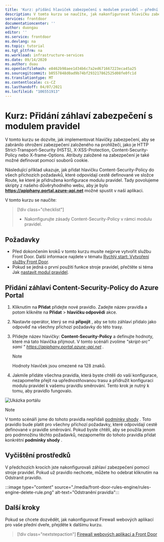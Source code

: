 ```yaml
---
title: 'Kurz: přidání hlaviček zabezpečení s modulem pravidel – přední vrátka Azure'
description: V tomto kurzu se naučíte, jak nakonfigurovat hlavičku zabezpečení prostřednictvím modulu pravidel na frontách Azure.
services: frontdoor
documentationcenter: ''
author: duongau
editor: ''
ms.service: frontdoor
ms.devlang: na
ms.topic: tutorial
ms.tgt_pltfrm: na
ms.workload: infrastructure-services
ms.date: 09/14/2020
ms.author: duau
ms.openlocfilehash: e8462b98aee1d34b6c7a2ed671667223eca45a25
ms.sourcegitcommit: b0557848d0ad9b74bf293217862525d08fe0fc1d
ms.translationtype: MT
ms.contentlocale: cs-CZ
ms.lasthandoff: 04/07/2021
ms.locfileid: "106551913"
---
```

# <a name="tutorial-add-security-headers-with-rules-engine"></a>Kurz: Přidání záhlaví zabezpečení s modulem pravidel

V tomto kurzu se dozvíte, jak implementovat hlavičky zabezpečení, aby se zabránilo ohrožení zabezpečení založeného na prohlížeči, jako je HTTP Strict-Transport-Security (HSTS), X-XSS-Protection, Content-Security-Policy nebo X-frame-Options. Atributy založené na zabezpečení je také možné definovat pomocí souborů cookie.

Následující příklad ukazuje, jak přidat hlavičku Content-Security-Policy do všech příchozích požadavků, které odpovídají cestě definované ve složce Route, ke které je přidružena konfigurace modulu pravidel. Tady povolujeme skripty z našeho důvěryhodného webu, aby je bylo **https://apiphany.portal.azure-api.net** možné spustit v naší aplikaci.

V tomto kurzu se naučíte:
> [!div class="checklist"]
> - Nakonfigurujte zásady Content-Security-Policy v rámci modulu pravidel.

## <a name="prerequisites"></a>Požadavky

* Před dokončením kroků v tomto kurzu musíte nejprve vytvořit službu Front Door. Další informace najdete v tématu [Rychlý start: Vytvoření služby Front Door](quickstart-create-front-door.md).
* Pokud se jedná o první použití funkce stroje pravidel, přečtěte si téma Jak [nastavit modul pravidel](front-door-tutorial-rules-engine.md).

## <a name="add-a-content-security-policy-header-in-azure-portal"></a>Přidání záhlaví Content-Security-Policy do Azure Portal

1. Kliknutím na **Přidat** přidejte nové pravidlo. Zadejte název pravidla a potom klikněte na **Přidat**  >  **hlavičku odpovědi** akce.

1. Nastavte operátor, který se má **připojit** , aby se toto záhlaví přidalo jako odpověď na všechny příchozí požadavky do této trasy.

1. Přidejte název hlavičky: **Content-Security-Policy** a definujte hodnoty, které má tato hlavička přijmout. V tomto scénáři zvolíme *"skript-src" sami " https://apiphany.portal.azure-api.net .*

   > [!NOTE]
   > Hodnoty hlaviček jsou omezené na 128 znaků.

1. Jakmile přidáte všechna pravidla, která byste chtěli do vaší konfigurace, nezapomeňte přejít na upřednostňovanou trasu a přidružit konfiguraci modulu pravidel k vašemu pravidlu směrování. Tento krok je nutný k tomu, aby pravidlo fungovalo. 

![Ukázka portálu](./media/front-door-rules-engine/rules-engine-security-header-example.png)

> [!NOTE]
> V tomto scénáři jsme do tohoto pravidla nepřidali [podmínky shody](front-door-rules-engine-match-conditions.md) . Toto pravidlo bude platit pro všechny příchozí požadavky, které odpovídají cestě definované v pravidle směrování. Pokud byste chtěli, aby se použila jenom pro podmnožinu těchto požadavků, nezapomeňte do tohoto pravidla přidat konkrétní **podmínky shody** .

## <a name="clean-up-resources"></a>Vyčištění prostředků

V předchozích krocích jste nakonfigurovali záhlaví zabezpečení pomocí stroje pravidel. Pokud už pravidlo nechcete, můžete ho odebrat kliknutím na Odstranit pravidlo.

:::image type="content" source="./media/front-door-rules-engine/rules-engine-delete-rule.png" alt-text="Odstranění pravidla":::

## <a name="next-steps"></a>Další kroky

Pokud se chcete dozvědět, jak nakonfigurovat Firewall webových aplikací pro vaše přední dveře, přejděte k dalšímu kurzu.

> [!div class="nextstepaction"]
> [Firewall webových aplikací a Front Door](front-door-waf.md)
